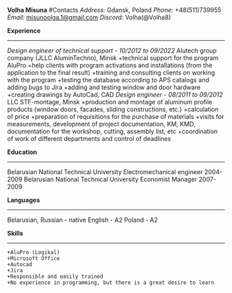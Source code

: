 **Volha Misuna** 
#Contacts
*Address:* Gdansk, Poland
*Phone:* +48(511)739955 
*Email:* misunoolga.1@gmail.com
*Discord:* Volha(@Volha8)

**Experience**
*****
*Design engineer of technical support - 10/2012 to 09/2022*
Alutech group company (JLLC AluminTechno), Minsk
    +technical support for the program AluPro
    +help clients with program activations and installations (from the application to the final result)
    +training and consulting clients on working with the program 
    +testing the database according to APS catalogs and adding bugs to Jira
    +adding and testing window and door hardware 
    +creating drawings by AutoCad, CAD
*Design engineer - 08/2011 to 09/2012*
LLC STF-montage, Minsk
    +production and montage of aluminum profile products (window doors, facades, sliding constructions, etc.)
    +calculation of price
    +preparation of requisitions for the purchase of materials
    +visits for measurements, development of project documentation, KM, KMD, documentation for the workshop, cutting, assembly list, etc
    +coordination of work of different departments and control of deadlines

**Education**
*****
Belarusian National Technical University 
Electromechanical engineer
2004-2009
Belarusian National Technical University
Economist Manager
2007-2009

**Languages**
*****
Belarusian, Russian - native
English - A2
Poland - A2

**Skills**
*****
    +AluPro (Logikal)
    +Microsoft Office
    +Autocad
    +Jira
    +Responsible and easily trained
	+No experience in programming, but there is a great desire to learn
